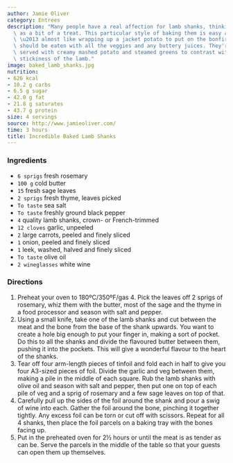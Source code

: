 ```yaml
---
author: Jamie Oliver
category: Entrees
description: "Many people have a real affection for lamb shanks, thinking of them\
  \ as a bit of a treat. This particular style of baking them is easy and comforting\
  \ \u2013 almost like wrapping up a jacket potato to put on the bonfire. The shanks\
  \ should be eaten with all the veggies and any buttery juices. They're really good\
  \ served with creamy mashed potato and steamed greens to contrast with the roasting\
  \ stickiness of the lamb."
image: baked_lamb_shanks.jpg
nutrition:
- 626 kcal
- 10.2 g carbs
- 6.5 g sugar
- 42.0 g fat
- 21.8 g saturates
- 43.7 g protein
size: 4 servings
source: http://www.jamieoliver.com/
time: 3 hours
title: Incredible Baked Lamb Shanks
---
```

### Ingredients

* `6 sprigs` fresh rosemary
* `100 g` cold butter
* `15` fresh sage leaves
* `2 sprigs` fresh thyme, leaves picked
* `To taste` sea salt
* `To taste` freshly ground black pepper
* `4` quality lamb shanks, crown- or French-trimmed
* `12 cloves` garlic, unpeeled
* `2` large carrots, peeled and finely sliced
* `1` onion, peeled and finely sliced
* `1` leek, washed, halved and finely sliced
* `To taste` olive oil
* `2 wineglasses` white wine

### Directions

1. Preheat your oven to 180ºC/350ºF/gas 4. Pick the leaves off 2 sprigs of rosemary, whiz them with the butter, most of the sage and the thyme in a food processor and season with salt and pepper. 
2. Using a small knife, take one of the lamb shanks and cut between the meat and the bone from the base of the shank upwards. You want to create a hole big enough to put your finger in, making a sort of pocket. Do this to all the shanks and divide the flavoured butter between them, pushing it into the pockets. This will give a wonderful flavour to the heart of the shanks.
3. Tear off four arm-length pieces of tinfoil and fold each in half to give you four A3-sized pieces of foil. Divide the garlic and veg between them, making a pile in the middle of each square. Rub the lamb shanks with olive oil and season with salt and pepper, then put one on top of each pile of veg and a sprig of rosemary and a few sage leaves on top of that. 
4. Carefully pull up the sides of the foil around the shank and pour a swig of wine into each. Gather the foil around the bone, pinching it together tightly. Any excess foil can be torn or cut off with scissors. Repeat for all 4 shanks, then place the foil parcels on a baking tray with the bones facing up. 
5. Put in the preheated oven for 2½ hours or until the meat is as tender as can be. Serve the parcels in the middle of the table so that your guests can open them up themselves.